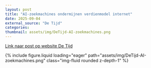 ```yaml
---
layout: post
title: "AI-zoekmachines ondermijnen verdienmodel internet"
date: 2025-09-04
external_source: "De Tijd"
categories: 
thumbnail: assets/img/DeTijd-AI-zoekmachines.png
---
```


[Link naar post op website De Tijd](https://www.tijd.be/opinie/algemeen/ai-zoekmachines-ondermijnen-verdienmodel-internet/10621296.html)

<div class="row mt-3">
    <div class="col-sm mt-3 mt-md-0">
        {% include figure.liquid loading="eager" path="assets/img/DeTijd-AI-zoekmachines.png" class="img-fluid rounded z-depth-1" %}
    </div>
</div>
